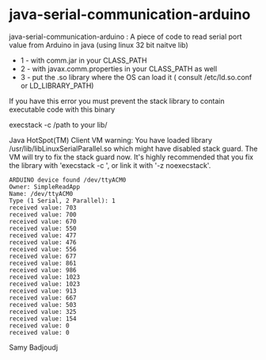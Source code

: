 java-serial-communication-arduino
=================================

java-serial-communication-arduino : A piece of code to read serial port value from Arduino in java (using linux 32 bit naitve lib)


* 1 - with comm.jar in your CLASS_PATH
* 2 - with javax.comm.properties  in your CLASS_PATH as well
* 3 - put the .so library where the OS can load it ( consult /etc/ld.so.conf or LD_LIBRARY_PATH)

If you have this error you must prevent the stack library to contain executable code with this binary

execstack -c /path to your lib/

Java HotSpot(TM) Client VM warning: You have loaded library /usr/lib/libLinuxSerialParallel.so which might have disabled stack guard. The VM will try to fix the stack guard now.
It's highly recommended that you fix the library with 'execstack -c <libfile>', or link it with '-z noexecstack'.


```
ARDUINO device found /dev/ttyACM0
Owner: SimpleReadApp
Name: /dev/ttyACM0
Type (1 Serial, 2 Parallel): 1
received value: 703
received value: 700
received value: 670
received value: 550
received value: 477
received value: 476
received value: 556
received value: 677
received value: 861
received value: 986
received value: 1023
received value: 1023
received value: 913
received value: 667
received value: 503
received value: 325
received value: 154
received value: 0
received value: 0
```


Samy Badjoudj
